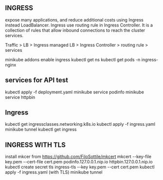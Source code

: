 ## INGRESS
expose many applications, and reduce additional costs using Ingress instead LoadBalancer.
Ingress use routing rule in Ingress Controller. It is a collection of rules that allow inbound connec­tions to reach the cluster services.

Traffic > LB > Ingress managed LB > Ingress Controller > routing rule > services

minikube addons enable ingress
kubectl get ns
kubectl get pods -n ingress-nginx

## services for  API test
kubectl apply -f deployment.yaml
minikube service podinfo
minikube service httpbin

## Ingress
kubectl get ingressclasses.networking.k8s.io
kubectl apply -f ingress.yaml
minikube tunnel
kubectl get ingress

## INGRESS WITH TLS
install mkcer from https://github.com/FiloSottile/mkcert
mkcert --key-file key.pem --cert-file cert.pem podinfo.127.0.0.1.nip.io httpbin.127.0.0.1.nip.io
kubectl create secret tls ingress-tls --key key.pem --cert cert.pem
kubectl apply -f ingress.yaml (with TLS)
minikube tunnel